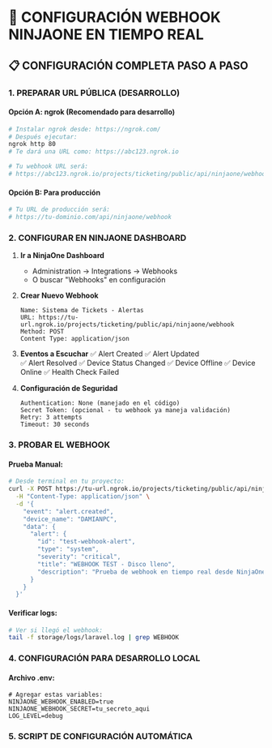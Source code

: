 # 🚀 CONFIGURACIÓN WEBHOOK NINJAONE EN TIEMPO REAL

## 📋 CONFIGURACIÓN COMPLETA PASO A PASO

### 1. PREPARAR URL PÚBLICA (DESARROLLO)

#### Opción A: ngrok (Recomendado para desarrollo)
```bash
# Instalar ngrok desde: https://ngrok.com/
# Después ejecutar:
ngrok http 80
# Te dará una URL como: https://abc123.ngrok.io

# Tu webhook URL será:
# https://abc123.ngrok.io/projects/ticketing/public/api/ninjaone/webhook
```

#### Opción B: Para producción
```bash
# Tu URL de producción será:
# https://tu-dominio.com/api/ninjaone/webhook
```

### 2. CONFIGURAR EN NINJAONE DASHBOARD

1. **Ir a NinjaOne Dashboard**
   - Administration → Integrations → Webhooks
   - O buscar "Webhooks" en configuración

2. **Crear Nuevo Webhook**
   ```
   Name: Sistema de Tickets - Alertas
   URL: https://tu-url.ngrok.io/projects/ticketing/public/api/ninjaone/webhook
   Method: POST
   Content Type: application/json
   ```

3. **Eventos a Escuchar**
   ✅ Alert Created
   ✅ Alert Updated  
   ✅ Alert Resolved
   ✅ Device Status Changed
   ✅ Device Offline
   ✅ Device Online
   ✅ Health Check Failed

4. **Configuración de Seguridad**
   ```
   Authentication: None (manejado en el código)
   Secret Token: (opcional - tu webhook ya maneja validación)
   Retry: 3 attempts
   Timeout: 30 seconds
   ```

### 3. PROBAR EL WEBHOOK

#### Prueba Manual:
```bash
# Desde terminal en tu proyecto:
curl -X POST https://tu-url.ngrok.io/projects/ticketing/public/api/ninjaone/webhook \
  -H "Content-Type: application/json" \
  -d '{
    "event": "alert.created",
    "device_name": "DAMIANPC",
    "data": {
      "alert": {
        "id": "test-webhook-alert",
        "type": "system",
        "severity": "critical", 
        "title": "WEBHOOK TEST - Disco lleno",
        "description": "Prueba de webhook en tiempo real desde NinjaOne"
      }
    }
  }'
```

#### Verificar logs:
```bash
# Ver si llegó el webhook:
tail -f storage/logs/laravel.log | grep WEBHOOK
```

### 4. CONFIGURACIÓN PARA DESARROLLO LOCAL

#### Archivo .env:
```env
# Agregar estas variables:
NINJAONE_WEBHOOK_ENABLED=true
NINJAONE_WEBHOOK_SECRET=tu_secreto_aqui
LOG_LEVEL=debug
```

### 5. SCRIPT DE CONFIGURACIÓN AUTOMÁTICA